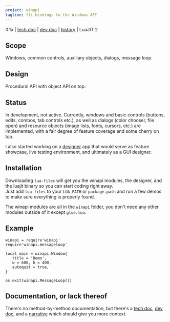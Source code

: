 ```yaml
---
project: winapi
tagline: ffi bindings to the Windows API
---
```


0.1a | [tech doc] | [dev doc] | [history] | LuaJIT 2

## Scope

Windows, common controls, auxiliary objects, dialogs, message loop.

## Design

Procedural API with object API on top.

## Status

In development, not active. Currently, windows and basic controls (buttons, edits, combos, tab controls etc.),
as well as dialogs (color chooser, file open) and resource objects (image lists, fonts, cursors, etc.) are implemented,
with a fair degree of feature coverage and some cherry on top.

I also started working on a [designer][windesigner] app that would serve as feature showcase, live testing environment,
and ultimately as a GUI designer.

## Installation

Downloading `lua-files` will get you the winapi modules, the designer, and the luajit binary so you can start coding right away.<br>
Just add `lua-files` to your `LUA_PATH` or `package.path` and run a few demos to make sure everything is properly found.

The winapi modules are all in the `winapi` folder, you don't need any other modules outside of it except `glue.lua`.

## Example

~~~{.lua}
winapi = require'winapi'
require'winapi.messageloop'

local main = winapi.Window{
   title = 'Demo',
   w = 600, h = 400,
   autoquit = true,
}

os.exit(winapi.MessageLoop())
~~~

## Documentation, or lack thereof

There's no method-by-method documentation, but there's a [tech doc], [dev doc], and a [narrative][history]
which should give you more context.

[tech doc]:     winapi_design.html
[dev doc]:      winapi_binding.html
[history]:      winapi_history.html
[windesigner]:  windesigner.html

